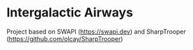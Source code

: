 # Intergalactic Airways

Project based on SWAPI (https://swapi.dev) and SharpTrooper (https://github.com/olcay/SharpTrooper)
